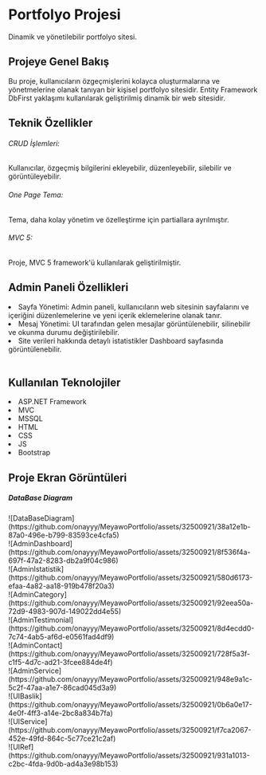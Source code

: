 <h1>Portfolyo Projesi</h1>
Dinamik ve yönetilebilir portfolyo sitesi.
<h2>Projeye Genel Bakış</h2>
Bu proje, kullanıcıların özgeçmişlerini kolayca oluşturmalarına ve yönetmelerine olanak tanıyan bir kişisel portfolyo sitesidir. Entity Framework DbFirst yaklaşımı kullanılarak geliştirilmiş dinamik bir web sitesidir.
</br>
<h2>Teknik Özellikler</h2>
<h6>CRUD İşlemleri: </h6> Kullanıcılar, özgeçmiş bilgilerini ekleyebilir, düzenleyebilir, silebilir ve görüntüleyebilir.
<h6>One Page Tema: </h6> Tema, daha kolay yönetim ve özelleştirme için partiallara ayrılmıştır.
<h6>MVC 5: </h6> Proje, MVC 5 framework'ü kullanılarak geliştirilmiştir.
</br>
<h2>Admin Paneli Özellikleri</h2>
<li>Sayfa Yönetimi: Admin paneli, kullanıcıların web sitesinin sayfalarını ve içeriğini düzenlemelerine ve yeni içerik eklemelerine olanak tanır.</li>
<li>Mesaj Yönetimi:  UI tarafından gelen mesajlar görüntülenebilir, silinebilir ve okunma durumu değiştirilebilir.</li>
<li>Site verileri hakkında detaylı istatistikler Dashboard sayfasında görüntülenebilir.</li>
</br>
<h2>Kullanılan Teknolojiler</h2>
<li>ASP.NET Framework</li>
<li>MVC</li>
<li>MSSQL</li>
<li>HTML</li>
<li>CSS</li>
<li>JS</li>
<li>Bootstrap</li>
<h2>Proje Ekran Görüntüleri</h2>
<h5>DataBase Diagram</h5>
![DataBaseDiagram](https://github.com/onayyy/MeyawoPortfolio/assets/32500921/38a12e1b-87a0-496e-b799-83593ce4cfa5)
</br>
![AdminDashboard](https://github.com/onayyy/MeyawoPortfolio/assets/32500921/8f536f4a-697f-47a2-8283-db2a9f04c986)
</br>
![AdminIstatistik](https://github.com/onayyy/MeyawoPortfolio/assets/32500921/580d6173-efaa-4a82-aa18-919b478f20a3)
</br>
![AdminCategory](https://github.com/onayyy/MeyawoPortfolio/assets/32500921/92eea50a-72d9-4983-907d-149022dd4e55)
</br>
![AdminTestimonial](https://github.com/onayyy/MeyawoPortfolio/assets/32500921/8d4ecdd0-7c74-4ab5-af6d-e0561fad4df9)
</br>
![AdminContact](https://github.com/onayyy/MeyawoPortfolio/assets/32500921/728f5a3f-c1f5-4d7c-ad21-3fcee884de4f)
</br>
![AdminService](https://github.com/onayyy/MeyawoPortfolio/assets/32500921/948e9a1c-5c2f-47aa-a1e7-86cad045d3a9)
</br>
![UIBaslik](https://github.com/onayyy/MeyawoPortfolio/assets/32500921/0b6a0e17-4e0f-4ff3-a14e-2bc8a834b7fa)
</br>
![UIService](https://github.com/onayyy/MeyawoPortfolio/assets/32500921/f7ca2067-452e-49fd-864c-5c77ce21c2af)
</br>
![UIRef](https://github.com/onayyy/MeyawoPortfolio/assets/32500921/931a1013-c2bc-4fda-9d0b-ad4a3e98b153)
